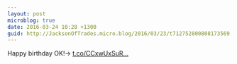 ```yaml
---
layout: post
microblog: true
date: 2016-03-24 10:28 +1300
guid: http://JacksonOfTrades.micro.blog/2016/03/23/t712752800808173569.html
---
```

Happy birthday OK!→ [t.co/CCxwUxSuR...](https://t.co/CCxwUxSuR2)
